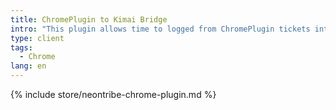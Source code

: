 ```yaml
---
title: ChromePlugin to Kimai Bridge
intro: "This plugin allows time to logged from ChromePlugin tickets into a Kimai instance."
type: client
tags:
  - Chrome
lang: en
---
```


{% include store/neontribe-chrome-plugin.md %}

